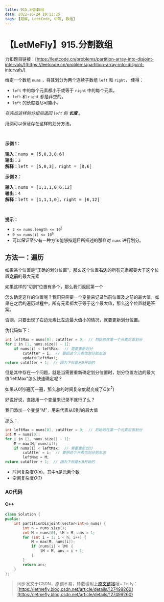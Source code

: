 ```yaml
---
title: 915.分割数组
date: 2022-10-24 19:11:26
tags: [题解, LeetCode, 中等, 数组]
---
```


# 【LetMeFly】915.分割数组

力扣题目链接：[https://leetcode.cn/problems/partition-array-into-disjoint-intervals/](https://leetcode.cn/problems/partition-array-into-disjoint-intervals/)

<p>给定一个数组&nbsp;<code>nums</code>&nbsp;，将其划分为两个连续子数组&nbsp;<code>left</code>&nbsp;和&nbsp;<code>right</code>，&nbsp;使得：</p>

<ul>
	<li><code>left</code>&nbsp;中的每个元素都小于或等于&nbsp;<code>right</code>&nbsp;中的每个元素。</li>
	<li><code>left</code> 和&nbsp;<code>right</code>&nbsp;都是非空的。</li>
	<li><code>left</code> 的长度要尽可能小。</li>
</ul>

<p><em>在完成这样的分组后返回&nbsp;<code>left</code>&nbsp;的&nbsp;<strong>长度&nbsp;</strong></em>。</p>

<p>用例可以保证存在这样的划分方法。</p>

<p>&nbsp;</p>

<p><strong>示例 1：</strong></p>

<pre>
<strong>输入：</strong>nums = [5,0,3,8,6]
<strong>输出：</strong>3
<strong>解释：</strong>left = [5,0,3]，right = [8,6]
</pre>

<p><strong>示例 2：</strong></p>

<pre>
<strong>输入：</strong>nums = [1,1,1,0,6,12]
<strong>输出：</strong>4
<strong>解释：</strong>left = [1,1,1,0]，right = [6,12]
</pre>

<p>&nbsp;</p>

<p><strong>提示：</strong></p>

<ul>
	<li><code>2 &lt;= nums.length &lt;= 10<sup>5</sup></code></li>
	<li><code>0 &lt;= nums[i] &lt;= 10<sup>6</sup></code></li>
	<li>可以保证至少有一种方法能够按题目所描述的那样对 <code>nums</code> 进行划分。</li>
</ul>


    
## 方法一：遍历

如果某个位置是“正确的划分位置”，那么这个位置**右边**的所有元素都要大于这个位置**之前**的最大元素

如果这样的“切割”位置有多个，那么我们返回第一个

怎么确定这样的位置呢？我们只需要一个变量来记录当前位置及之前的最大值，如果在之后的遍历过程中，所有元素都大于等于这个最大值，那么这个位置就是答案。

否则，只要出现了右边元素比左边最大值小的情况，就要更新划分位置。

伪代码如下：

```cpp
int leftMax = nums[0], cutAfter = 0;  // 初始时在第一个元素后面划分
for i in [1, nums.size() - 1]:
    if nums[i] < leftMax:  // 需要重新划分
        cutAfter = i;  // 要把这个元素也划分到左边
        update(leftMax);
return cutAfter + 1;  // 因为下标是从0开始的
```

但是其中存在一个问题，就是当需要重新确定划分位置时，划分位置左边的最大值“leftMax”怎么快速确定呢？

如果从$0$到$i$遍历一遍，那么总的时间复杂度就变成了$O(n^2)$

好说好说，直接用一个变量来记录不就行了么？

我们添加一个变量“M”，用来代表从$0$到$i$的最大值

那么：

```cpp
int leftMax = nums[0], cutAfter = 0;  // 初始时在第一个元素后面划分
int M = nums[0];
for i in [1, nums.size() - 1]:
    M = max(M, nums[i]);
    if nums[i] < leftMax:  // 需要重新划分
        cutAfter = i;  // 要把这个元素也划分到左边
        leftMax = M;
return cutAfter + 1;  // 因为下标是从0开始的
```

+ 时间复杂度$O(n)$，其中$n$是元素个数
+ 空间复杂度$O(1)$

### AC代码

#### C++

```cpp
class Solution {
public:
    int partitionDisjoint(vector<int>& nums) {
        int n = nums.size();
        int M = nums[0], lM = M, ans = 1;
        for (int i = 1; i < n; i++) {
            M = max(M, nums[i]);
            if (nums[i] < lM) {
                lM = M, ans = i + 1;
            }
        }
        return ans;
    }
};
```

> 同步发文于CSDN，原创不易，转载请附上[原文链接](https://blog.tisfy.eu.org/2022/10/24/LeetCode%200915.%E5%88%86%E5%89%B2%E6%95%B0%E7%BB%84/)哦~
> Tisfy：[https://letmefly.blog.csdn.net/article/details/127499260](https://letmefly.blog.csdn.net/article/details/127499260)
